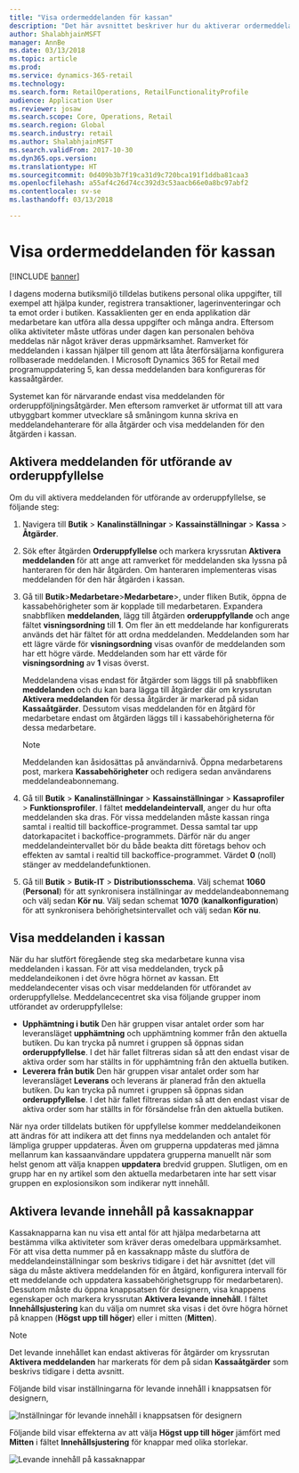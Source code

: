 ```yaml
---
title: "Visa ordermeddelanden för kassan"
description: "Det här avsnittet beskriver hur du aktiverar ordermeddelanden i kassan och ramverket för meddelanden. Så småningom ska utvecklare kunna utöka dessa funktioner till andra åtgärder utöver orderuppföljningsåtgärder."
author: ShalabhjainMSFT
manager: AnnBe
ms.date: 03/13/2018
ms.topic: article
ms.prod: 
ms.service: dynamics-365-retail
ms.technology: 
ms.search.form: RetailOperations, RetailFunctionalityProfile
audience: Application User
ms.reviewer: josaw
ms.search.scope: Core, Operations, Retail
ms.search.region: Global
ms.search.industry: retail
ms.author: ShalabhjainMSFT
ms.search.validFrom: 2017-10-30
ms.dyn365.ops.version: 
ms.translationtype: HT
ms.sourcegitcommit: 0d409b3b7f19ca31d9c720bca191f1ddba81caa3
ms.openlocfilehash: a55af4c26d74cc392d3c53aacb66e0a8bc97abf2
ms.contentlocale: sv-se
ms.lasthandoff: 03/13/2018

---
```


# <a name="show-order-notifications-in-the-point-of-sale"></a>Visa ordermeddelanden för kassan

[!INCLUDE [banner](includes/banner.md)]

I dagens moderna butiksmiljö tilldelas butikens personal olika uppgifter, till exempel att hjälpa kunder, registrera transaktioner, lagerinventeringar och ta emot order i butiken. Kassaklienten ger en enda applikation där medarbetare kan utföra alla dessa uppgifter och många andra. Eftersom olika aktiviteter måste utföras under dagen kan personalen behöva meddelas när något kräver deras uppmärksamhet. Ramverket för meddelanden i kassan hjälper till genom att låta återförsäljarna konfigurera rollbaserade meddelanden. I Microsoft Dynamics 365 for Retail med programuppdatering 5, kan dessa meddelanden bara konfigureras för kassaåtgärder.

Systemet kan för närvarande endast visa meddelanden för orderuppföljningsåtgärder. Men eftersom ramverket är utformat till att vara utbyggbart kommer utvecklare så småningom kunna skriva en meddelandehanterare för alla åtgärder och visa meddelanden för den åtgärden i kassan.

## <a name="enable-notifications-for-order-fulfillment-operations"></a>Aktivera meddelanden för utförande av orderuppfyllelse

Om du vill aktivera meddelanden för utförande av orderuppfyllelse, se följande steg:

1. Navigera till **Butik** &gt; **Kanalinställningar** &gt; **Kassainställningar** &gt; **Kassa** &gt; **Åtgärder**.
2. Sök efter åtgärden **Orderuppfyllelse** och markera kryssrutan **Aktivera meddelanden** för att ange att ramverket för meddelanden ska lyssna på hanteraren för den här åtgärden. Om hanteraren implementeras visas meddelanden för den här åtgärden i kassan.
3. Gå till **Butik**&gt;**Medarbetare**&gt;**Medarbetare**&gt;, under fliken Butik, öppna de kassabehörigheter som är kopplade till medarbetaren. Expandera snabbfliken **meddelanden**, lägg till åtgärden **orderuppfyllande** och ange fältet **visningsordning** till **1**. Om fler än ett meddelande har konfigurerats används det här fältet för att ordna meddelanden. Meddelanden som har ett lägre värde för **visningsordning** visas ovanför de meddelanden som har ett högre värde. Meddelanden som har ett värde för **visningsordning** av **1** visas överst.

    Meddelandena visas endast för åtgärder som läggs till på snabbfliken **meddelanden** och du kan bara lägga till åtgärder där om kryssrutan **Aktivera meddelanden** för dessa åtgärder är markerad på sidan **Kassaåtgärder**. Dessutom visas meddelanden för en åtgärd för medarbetare endast om åtgärden läggs till i kassabehörigheterna för dessa medarbetare.

    > [!NOTE]
    > Meddelanden kan åsidosättas på användarnivå. Öppna medarbetarens post, markera **Kassabehörigheter** och redigera sedan användarens meddelandeabonnemang.

4. Gå till **Butik** &gt; **Kanalinställningar** &gt; **Kassainställningar** &gt; **Kassaprofiler** &gt; **Funktionsprofiler**. I fältet **meddelandeintervall**, anger du hur ofta meddelanden ska dras. För vissa meddelanden måste kassan ringa samtal i realtid till backoffice-programmet. Dessa samtal tar upp datorkapacitet i backoffice-programmets. Därför när du anger meddelandeintervallet bör du både beakta ditt företags behov och effekten av samtal i realtid till backoffice-programmet. Värdet **0** (noll) stänger av meddelandefunktionen.
5. Gå till **Butik** &gt; **Butik-IT** &gt; **Distributionsschema**. Välj schemat **1060** (**Personal**) för att synkronisera inställningar av meddelandeabonnemang och välj sedan **Kör nu**. Välj sedan schemat **1070** (**kanalkonfiguration**) för att synkronisera behörighetsintervallet och välj sedan **Kör nu**.

## <a name="view-notifications-in-the-pos"></a>Visa meddelanden i kassan

När du har slutfört föregående steg ska medarbetare kunna visa meddelanden i kassan. För att visa meddelanden, tryck på meddelandeikonen i det övre högra hörnet av kassan. Ett meddelandecenter visas och visar meddelanden för utförandet av orderuppfyllelse. Meddelancecentret ska visa följande grupper inom utförandet av orderuppfyllelse:

- **Upphämtning i butik** Den här gruppen visar antalet order som har leveransläget **upphämtning** och upphämtning kommer från den aktuella butiken. Du kan trycka på numret i gruppen så öppnas sidan **orderuppfyllelse**. I det här fallet filtreras sidan så att den endast visar de aktiva order som har ställts in för upphämtning från den aktuella butiken.
- **Leverera från butik** Den här gruppen visar antalet order som har leveransläget **Leverans** och leverans är planerad från den aktuella butiken. Du kan trycka på numret i gruppen så öppnas sidan **orderuppfyllelse**. I det här fallet filtreras sidan så att den endast visar de aktiva order som har ställts in för försändelse från den aktuella butiken.

När nya order tilldelats butiken för uppfyllelse kommer meddelandeikonen att ändras för att indikera att det finns nya meddelanden och antalet för lämpliga grupper uppdateras. Även om grupperna uppdateras med jämna mellanrum kan kassaanvändare uppdatera grupperna manuellt när som helst genom att välja knappen **uppdatera** bredvid gruppen. Slutligen, om en grupp har en ny artikel som den aktuella medarbetaren inte har sett visar gruppen en explosionsikon som indikerar nytt innehåll.

## <a name="enable-live-content-on-pos-buttons"></a>Aktivera levande innehåll på kassaknappar

Kassaknapparna kan nu visa ett antal för att hjälpa medarbetarna att bestämma vilka aktiviteter som kräver deras omedelbara uppmärksamhet. För att visa detta nummer på en kassaknapp måste du slutföra de meddelandeinställningar som beskrivs tidigare i det här avsnittet (det vill säga du måste aktivera meddelanden för en åtgärd, konfigurera intervall för ett meddelande och uppdatera kassabehörighetsgrupp för medarbetaren). Dessutom måste du öppna knappsatsen för designern, visa knappens egenskaper och markera kryssrutan **Aktivera levande innehåll**. I fältet **Innehållsjustering** kan du välja om numret ska visas i det övre högra hörnet på knappen (**Högst upp till höger**) eller i mitten (**Mitten**).

> [!NOTE]
> Det levande innehållet kan endast aktiveras för åtgärder om kryssrutan **Aktivera meddelanden** har markerats för dem på sidan **Kassaåtgärder** som beskrivs tidigare i detta avsnitt.

Följande bild visar inställningarna för levande innehåll i knappsatsen för designern,

![Inställningar för levande innehåll i knappsatsen för designern](./media/ButtonGridDesigner.png "Inställningar för levande innehåll i knappsatsen för designern")

Följande bild visar effekterna av att välja **Högst upp till höger** jämfört med **Mitten** i fältet **Innehållsjustering** för knappar med olika storlekar.

![Levande innehåll på kassaknappar](./media/ButtonsWithLiveContent.png "Levande innehåll på kassaknappar")

